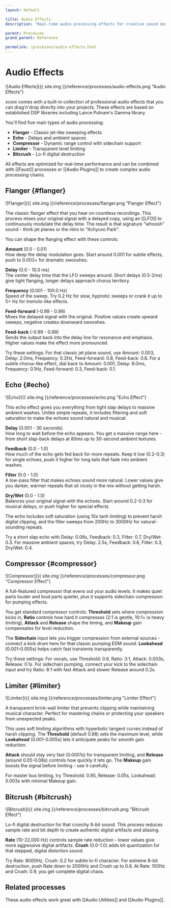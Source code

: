 ```yaml
---
layout: default

title: Audio Effects
description: "Real-time audio processing effects for creative sound design"

parent: Processes
grand_parent: Reference

permalink: /processes/audio-effects.html
---
```

# Audio Effects

![Audio Effects]({{ site.img }}/reference/processes/audio-effects.png "Audio Effects")

*score* comes with a built-in collection of professional audio effects that you can drag'n'drop directly into your projects. These effects are based on established DSP libraries including Lance Putnam's Gamma library.

You'll find five main types of audio processing:
- **Flanger** - Classic jet-like sweeping effects
- **Echo** - Delays and ambient spaces  
- **Compressor** - Dynamic range control with sidechain support
- **Limiter** - Transparent level limiting
- **Bitcrush** - Lo-fi digital destruction

All effects are optimized for real-time performance and can be combined with [[Faust]] processes or [[Audio Plugins]] to create complex audio processing chains.

## Flanger {#flanger}

![Flanger]({{ site.img }}/reference/processes/flanger.png "Flanger Effect")

The classic flanger effect that you hear on countless recordings. This process mixes your original signal with a delayed copy, using an [[LFO]] to continuously modulate the delay time. The result is that signature "whoosh" sound - think jet planes or the intro to "Itchycoo Park".

You can shape the flanging effect with these controls:

**Amount** (0.0 - 0.01)  
How deep the delay modulation goes. Start around 0.001 for subtle effects, push to 0.003+ for dramatic swooshes.

**Delay** (0.0 - 10.0 ms)  
The center delay time that the LFO sweeps around. Short delays (0.5-2ms) give tight flanging, longer delays approach chorus territory.

**Frequency** (0.001 - 100.0 Hz)  
Speed of the sweep. Try 0.2 Hz for slow, hypnotic sweeps or crank it up to 5+ Hz for tremolo-like effects.

**Feed-forward** (-0.99 - 0.99)  
Mixes the delayed signal with the original. Positive values create upward sweeps, negative creates downward swooshes.

**Feed-back** (-0.99 - 0.99)  
Sends the output back into the delay line for resonance and emphasis. Higher values make the effect more pronounced.

Try these settings: For that classic jet plane sound, use Amount: 0.003, Delay: 2.0ms, Frequency: 0.2Hz, Feed-forward: 0.8, Feed-back: 0.6. For a subtle chorus-like effect, dial back to Amount: 0.001, Delay: 8.0ms, Frequency: 0.1Hz, Feed-forward: 0.3, Feed-back: 0.1.

## Echo {#echo}

![Echo]({{ site.img }}/reference/processes/echo.png "Echo Effect")

This echo effect gives you everything from tight slap delays to massive ambient washes. Unlike simple repeats, it includes filtering and soft saturation to make the echoes sound natural and musical.

**Delay** (0.001 - 30 seconds)  
How long to wait before the echo appears. You get a massive range here - from short slap-back delays at 80ms up to 30-second ambient textures.

**Feedback** (0.0 - 1.0)  
How much of the echo gets fed back for more repeats. Keep it low (0.2-0.3) for single echoes, push it higher for long tails that fade into ambient washes.

**Filter** (0.0 - 1.0)  
A low-pass filter that makes echoes sound more natural. Lower values give you darker, warmer repeats that sit nicely in the mix without getting harsh.

**Dry/Wet** (0.0 - 1.0)  
Balances your original signal with the echoes. Start around 0.2-0.3 for musical delays, or push higher for special effects.

The echo includes soft saturation (using 10x tanh limiting) to prevent harsh digital clipping, and the filter sweeps from 200Hz to 3000Hz for natural-sounding repeats.

Try a short slap echo with Delay: 0.08s, Feedback: 0.3, Filter: 0.7, Dry/Wet: 0.3. For massive ambient spaces, try Delay: 2.5s, Feedback: 0.6, Filter: 0.3, Dry/Wet: 0.4.

## Compressor {#compressor}

![Compressor]({{ site.img }}/reference/processes/compressor.png "Compressor Effect")

A full-featured compressor that evens out your audio levels. It makes quiet parts louder and loud parts quieter, plus it supports sidechain compression for pumping effects.

You get standard compressor controls: **Threshold** sets where compression kicks in, **Ratio** controls how hard it compresses (2:1 is gentle, 10:1+ is heavy limiting), **Attack** and **Release** shape the timing, and **Makeup** gain compensates for level reduction.

The **Sidechain** input lets you trigger compression from external sources - connect a kick drum here for that classic pumping EDM sound. **Lookahead** (0.001-0.005s) helps catch fast transients transparently.

Try these settings: For vocals, use Threshold: 0.6, Ratio: 3:1, Attack: 0.003s, Release: 0.1s. For sidechain pumping, connect your kick to the sidechain input and try Ratio: 8:1 with fast Attack and slower Release around 0.2s.

## Limiter {#limiter}

![Limiter]({{ site.img }}/reference/processes/limiter.png "Limiter Effect")

A transparent brick-wall limiter that prevents clipping while maintaining musical character. Perfect for mastering chains or protecting your speakers from unexpected peaks.

This uses soft limiting algorithms with hyperbolic tangent curves instead of harsh clipping. The **Threshold** (default 0.98) sets the maximum level, while **Lookahead** (0.001-0.005s) lets it anticipate peaks for smooth gain reduction.

**Attack** should stay very fast (0.0001s) for transparent limiting, and **Release** (around 0.05-0.08s) controls how quickly it lets go. The **Makeup** gain boosts the signal before limiting - use it carefully.

For master bus limiting, try Threshold: 0.95, Release: 0.05s, Lookahead: 0.003s with minimal Makeup gain.

## Bitcrush {#bitcrush}

![Bitcrush]({{ site.img }}/reference/processes/bitcrush.png "Bitcrush Effect")

Lo-fi digital destruction for that crunchy 8-bit sound. This process reduces sample rate and bit depth to create authentic digital artifacts and aliasing.

**Rate** (10-22,000 Hz) controls sample rate reduction - lower values give more aggressive digital artifacts. **Crush** (0.0-1.0) adds bit quantization for that stepped, digital distortion sound.

Try Rate: 8000Hz, Crush: 0.2 for subtle lo-fi character. For extreme 8-bit destruction, push Rate down to 2000Hz and Crush up to 0.8. At Rate: 100Hz and Crush: 0.9, you get complete digital chaos.

## Related processes

These audio effects work great with [[Audio Utilities]] and [[Audio Plugins]]. 
